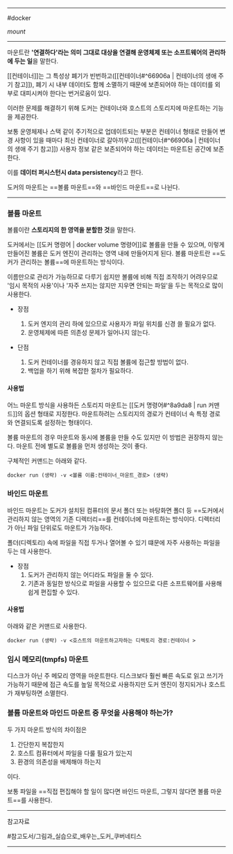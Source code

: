 
---

#docker

*mount*

---

마운트란 **'연결하다'라는 의미 그대로 대상을 연결해 운영체제 또는 소프트웨어의 관리하에 두는 일**을 말한다.

[[컨테이너]]는 그 특성상 폐기가 빈번하고([[컨테이너#^66906a | 컨테이너의 생애 주기 참고]]), 폐기 시 내부 데이터도 함께 소멸하기 때문에 보존되어야 하는 데이터를 외부로 대피시켜야 한다는 번거로움이 있다.

이러한 문제를 해결하기 위해 도커는 컨테이너와 호스트의 스토리지에 마운트하는 기능을 제공한다.

보통 운영체제나 스택 같이 주기적으로 업데이트되는 부분은 컨테이너 형태로 만들어 변경 사항이 있을 때마다 최신 컨테이너로 갈아끼우고([[컨테이너#^66906a | 컨테이너의 생애 주기 참고]]) 사용자 정보 같은 보존되어야 하는 데이터는 마운트된 공간에 보존한다.

이를 **데이터 퍼시스턴시 data persistency**라고 한다.

도커의 마운트는 ==볼륨 마운트==와 ==바인드 마운트==로 나뉜다.

---

### 볼륨 마운트

볼륨이란 **스토리지의 한 영역을 분할한 것**을 말한다.

도커에서는 [[도커 명령어 | docker volume 명령어]]로 볼륨을 만들 수 있으며, 이렇게 만들어진 볼륨은 도커 엔진이 관리하는 영역 내에 만들어지게 된다. 볼륨 마운트란 ==도커가 관리하는 볼륨==에 마운트하는 방식이다.

이름만으로 관리가 가능하므로 다루기 쉽지만 볼륨에 비해 직접 조작하기 어려우므로 '임시 목적의 사용'이나 '자주 쓰지는 않지만 지우면 안되는 파일'을 두는 목적으로 많이 사용한다.

+ 장점
	1. 도커 엔지의 관리 하에 있으므로 사용자가 파일 위치를 신경 쓸 필요가 없다.
	2. 운영체제에 따른 의존성 문제가 일어나지 않는다.

+ 단점
	1. 도커 컨테이너를 경유하지 않고 직접 볼륨에 접근할 방법이 없다.
	2. 백업을 하기 위해 복잡한 절차가 필요하다.

#### 사용법

어느 마운트 방식을 사용하든 스토리지 마운트는 [[도커 명령어#^8a9da8 | run 커맨드]]의 옵션 형태로 지정한다. 마운트하려는 스토리지의 경로가 컨테이너 속 특정 경로와 연결되도록 설정하는 형태이다.

볼륨 마운트의 경우 마운트와 동시에 볼륨을 만들 수도 있지만 이 방법은 권장하지 않는다. 마운트 전에 별도로 볼륨을 먼저 생성하는 것이 좋다.

구체적인 커맨드는 아래와 같다.

`docker run (생략) -v <볼륨 이름:컨테이너_마운트_경로> (생략)`

### 바인드 마운트

바인드 마운트는 도커가 설치된 컴퓨터의 문서 폴더 또는 바탕화면 폴더 등 ==도커에서 관리하지 않는 영역의 기존 디렉터리==를 컨테이너에 마운트하는 방식이다. 디렉터리가 아닌 파일 단위로도 마운트가 가능하다.

폴더(디렉토리) 속에 파일을 직접 두거나 열어볼 수 있기 떄문에 자주 사용하는 파일을 두는 데 사용한다.

+ 장점
	1. 도커가 관리하지 않는 어디라도 파일을 둘 수 있다.
	2. 기존과 동일한 방식으로 파일을 사용할 수 있으므로 다른 소프트웨어를 사용해 쉽게 편집할 수 있다.

#### 사용법

아래와 같은 커맨드로 사용한다.

`docker run (생략) -v <호스트의 마운트하고자하는 디렉토리 경로:컨테이너 >`

### 임시 메모리(tmpfs) 마운트

디스크가 아닌 주 메모리 영역을 마운트한다. 디스크보다 훨씬 빠른 속도로 읽고 쓰기가 가능하기 때문에 접근 속도를 높일 목적으로 사용하지만 도커 엔진이 정지되거나 호스트가 재부팅하면 소멸한다.

### 볼륨 마운트와 마인드 마운트 중 무엇을 사용해야 하는가?

두 가지 마운트 방식의 차이점은

1. 간단한지 복잡한지
2. 호스트 컴퓨터에서 파일을 다룰 필요가 있는지
3. 환경의 의존성을 배제해야 하는지

이다.

보통 파일을 ==직접 편집해야 할 일이 많다면 바인드 마운트, 그렇지 않다면 볼륨 마운트==를 사용한다.

---

참고자료

#참고도서/그림과_실습으로_배우는_도커_쿠버네티스 

---
